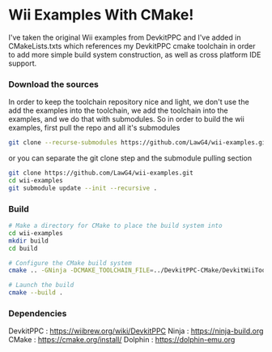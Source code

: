 # Wii Examples With CMake!

I've taken the original Wii examples from DevkitPPC and I've added in CMakeLists.txts which references my DevkitPPC cmake toolchain in order to add more simple build system construction, as well as cross platform IDE support. 

### Download the sources

In order to keep the toolchain repository nice and light, we don't use the add the examples into the toolchain, we add the toolchain into the examples, and we do that with submodules. So in order to build the wii examples, first pull the repo and all it's submodules

```bash
git clone --recurse-submodules https://github.com/LawG4/wii-examples.git
```

or you can separate the git clone step and the submodule pulling section

```bash
git clone https://github.com/LawG4/wii-examples.git
cd wii-examples
git submodule update --init --recursive .
```

### Build

```bash
# Make a directory for CMake to place the build system into
cd wii-examples
mkdir build
cd build

# Configure the CMake build system 
cmake .. -GNinja -DCMAKE_TOOLCHAIN_FILE=../DevkitPPC-CMake/DevkitWiiToolchain.cmake

# Launch the build
cmake --build .
```

### Dependencies 

DevkitPPC : https://wiibrew.org/wiki/DevkitPPC
Ninja : https://ninja-build.org
CMake : https://cmake.org/install/
Dolphin : https://dolphin-emu.org